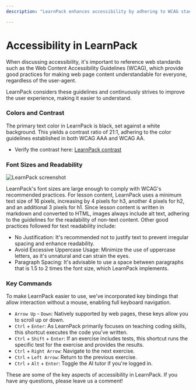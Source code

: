 ```yaml
---
description: "LearnPack enhances accessibility by adhering to WCAG standards, ensuring high contrast, readable fonts, and comprehensive keyboard navigation."

---
```


# Accessibility in LearnPack

When discussing accessibility, it's important to reference web standards such as the Web Content Accessibility Guidelines (WCAG), which provide good practices for making web page content understandable for everyone, regardless of the user-agent.

LearnPack considers these guidelines and continuously strives to improve the user experience, making it easier to understand.

### Colors and Contrast
The primary text color in LearnPack is black, set against a white background. This yields a contrast ratio of 21:1, adhering to the color guidelines established in both WCAG AAA and WCAG AA.
- Verify the contrast here: [LearnPack contrast](https://webaim.org/resources/contrastchecker/?fcolor=FFFFFF&bcolor=000000)

### Font Sizes and Readability
![LearnPack screenshot](https://github.com/breatheco-de/content/assets/107764250/865b7145-9e64-4668-b202-e8e70c441326)

LearnPack's font sizes are large enough to comply with WCAG's recommended practices. For lesson content, LearnPack uses a minimum text size of 16 pixels, increasing by 4 pixels for h3, another 4 pixels for h2, and an additional 3 pixels for h1. Since lesson content is written in markdown and converted to HTML, images always include alt text, adhering to the guidelines for the readability of non-text content. Other good practices followed for text readability include:
- No Justification: It's recommended not to justify text to prevent irregular spacing and enhance readability.
- Avoid Excessive Uppercase Usage: Minimize the use of uppercase letters, as it's unnatural and can strain the eyes.
- Paragraph Spacing: It's advisable to use a space between paragraphs that is 1.5 to 2 times the font size, which LearnPack implements.

### Key Commands
To make LearnPack easier to use, we've incorporated key bindings that allow interaction without a mouse, enabling full keyboard navigation.

- `Arrow Up` - `Down`: Natively supported by web pages, these keys allow you to scroll up or down.
- `Ctrl` + `Enter`: As LearnPack primarily focuses on teaching coding skills, this shortcut executes the code you've written.
- `Ctrl` + `Shift` + `Enter`: If an exercise includes tests, this shortcut runs the specific test for the exercise and provides the results.
- `Ctrl` + `Right Arrow`: Navigate to the next exercise.
- `Ctrl` + `Left Arrow`: Return to the previous exercise.
- `Ctrl` + `Alt` + `Enter`: Toggle the AI tutor if you're logged in.

These are some of the key aspects of accessibility in LearnPack. If you have any questions, please leave us a comment!
